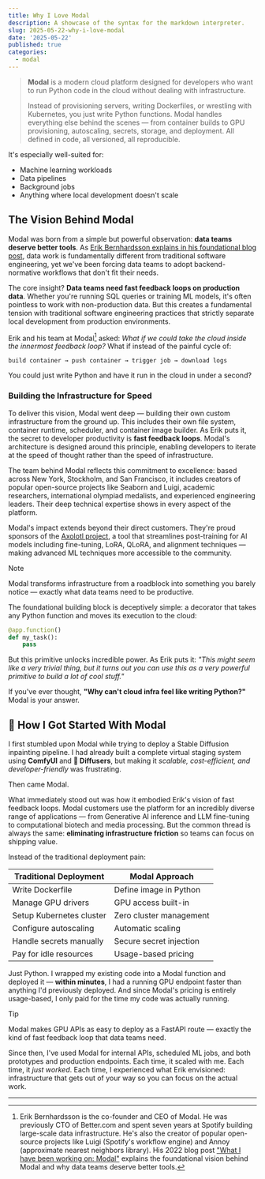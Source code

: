 ```yaml
---
title: Why I Love Modal
description: A showcase of the syntax for the markdown interpreter.
slug: 2025-05-22-why-i-love-modal
date: '2025-05-22'
published: true
categories:
  - modal
---
```


> **Modal** is a modern cloud platform designed for developers who want to run Python code in the cloud without dealing with infrastructure.
> 
> Instead of provisioning servers, writing Dockerfiles, or wrestling with Kubernetes, you just write Python functions. Modal handles everything else behind the scenes — from container builds to GPU provisioning, autoscaling, secrets, storage, and deployment. All defined in code, all versioned, all reproducible.

It's especially well-suited for:

* Machine learning workloads
* Data pipelines
* Background jobs
* Anything where local development doesn't scale

## The Vision Behind Modal

Modal was born from a simple but powerful observation: **data teams deserve better tools**. As [Erik Bernhardsson explains in his foundational blog post](https://erikbern.com/2022/12/07/what-i-have-been-working-on-modal.html), data work is fundamentally different from traditional software engineering, yet we've been forcing data teams to adopt backend-normative workflows that don't fit their needs.

The core insight? **Data teams need fast feedback loops on production data**. Whether you're running SQL queries or training ML models, it's often pointless to work with non-production data. But this creates a fundamental tension with traditional software engineering practices that strictly separate local development from production environments.

Erik and his team at Modal[^1] asked: *What if we could take the cloud inside the innermost feedback loop?* What if instead of the painful cycle of:

```
build container → push container → trigger job → download logs
```

You could just write Python and have it run in the cloud in under a second?

### Building the Infrastructure for Speed

To deliver this vision, Modal went deep — building their own custom infrastructure from the ground up. This includes their own file system, container runtime, scheduler, and container image builder. As Erik puts it, the secret to developer productivity is **fast feedback loops**. Modal's architecture is designed around this principle, enabling developers to iterate at the speed of thought rather than the speed of infrastructure.

The team behind Modal reflects this commitment to excellence: based across New York, Stockholm, and San Francisco, it includes creators of popular open-source projects like Seaborn and Luigi, academic researchers, international olympiad medalists, and experienced engineering leaders. Their deep technical expertise shows in every aspect of the platform.

Modal's impact extends beyond their direct customers. They're proud sponsors of the [Axolotl project](https://github.com/OpenAccess-AI-Collective/axolotl), a tool that streamlines post-training for AI models including fine-tuning, LoRA, QLoRA, and alignment techniques — making advanced ML techniques more accessible to the community.

> [!NOTE]
> Modal transforms infrastructure from a roadblock into something you barely notice — exactly what data teams need to be productive.

The foundational building block is deceptively simple: a decorator that takes any Python function and moves its execution to the cloud:

```python {1}
@app.function()
def my_task():
    pass
```

But this primitive unlocks incredible power. As Erik puts it: *"This might seem like a very trivial thing, but it turns out you can use this as a very powerful primitive to build a lot of cool stuff."*

If you've ever thought,
**"Why can't cloud infra feel like writing Python?"**
Modal is your answer.

## 🚀 How I Got Started With Modal

I first stumbled upon Modal while trying to deploy a Stable Diffusion inpainting pipeline. I had already built a complete virtual staging system using **ComfyUI** and **🤗 Diffusers**, but making it *scalable, cost-efficient, and developer-friendly* was frustrating.

Then came Modal.

What immediately stood out was how it embodied Erik's vision of fast feedback loops. Modal customers use the platform for an incredibly diverse range of applications — from Generative AI inference and LLM fine-tuning to computational biotech and media processing. But the common thread is always the same: **eliminating infrastructure friction** so teams can focus on shipping value.

Instead of the traditional deployment pain:

| Traditional Deployment | Modal Approach |
|----------------------|----------------|
| Write Dockerfile | Define image in Python |
| Manage GPU drivers | GPU access built-in |
| Setup Kubernetes cluster | Zero cluster management |
| Configure autoscaling | Automatic scaling |
| Handle secrets manually | Secure secret injection |
| Pay for idle resources | Usage-based pricing |

Just Python. I wrapped my existing code into a Modal function and deployed it — **within minutes**, I had a running GPU endpoint faster than anything I'd previously deployed. And since Modal's pricing is entirely usage-based, I only paid for the time my code was actually running.

> [!TIP]
> Modal makes GPU APIs as easy to deploy as a FastAPI route — exactly the kind of fast feedback loop that data teams need.

Since then, I've used Modal for internal APIs, scheduled ML jobs, and both prototypes and production endpoints. Each time, it scaled with me. Each time, it *just worked*. Each time, I experienced what Erik envisioned: infrastructure that gets out of your way so you can focus on the actual work.

---

[^1]: Erik Bernhardsson is the co-founder and CEO of Modal. He was previously CTO of Better.com and spent seven years at Spotify building large-scale data infrastructure. He's also the creator of popular open-source projects like Luigi (Spotify's workflow engine) and Annoy (approximate nearest neighbors library). His 2022 blog post ["What I have been working on: Modal"](https://erikbern.com/2022/12/07/what-i-have-been-working-on-modal.html) explains the foundational vision behind Modal and why data teams deserve better tools. 